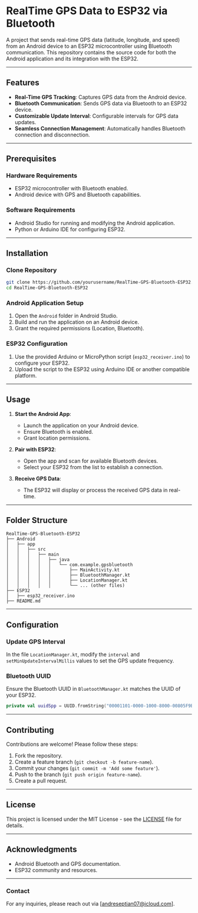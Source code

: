 # RealTime GPS Data to ESP32 via Bluetooth

A project that sends real-time GPS data (latitude, longitude, and speed) from an Android device to an ESP32 microcontroller using Bluetooth communication. This repository contains the source code for both the Android application and its integration with the ESP32.

---

## Features
- **Real-Time GPS Tracking**: Captures GPS data from the Android device.
- **Bluetooth Communication**: Sends GPS data via Bluetooth to an ESP32 device.
- **Customizable Update Interval**: Configurable intervals for GPS data updates.
- **Seamless Connection Management**: Automatically handles Bluetooth connection and disconnection.

---

## Prerequisites

### **Hardware Requirements**
- ESP32 microcontroller with Bluetooth enabled.
- Android device with GPS and Bluetooth capabilities.

### **Software Requirements**
- Android Studio for running and modifying the Android application.
- Python or Arduino IDE for configuring ESP32.

---

## Installation

### **Clone Repository**
```bash
git clone https://github.com/yourusername/RealTime-GPS-Bluetooth-ESP32.git
cd RealTime-GPS-Bluetooth-ESP32
```

### **Android Application Setup**
1. Open the `Android` folder in Android Studio.
2. Build and run the application on an Android device.
3. Grant the required permissions (Location, Bluetooth).

### **ESP32 Configuration**
1. Use the provided Arduino or MicroPython script (`esp32_receiver.ino`) to configure your ESP32.
2. Upload the script to the ESP32 using Arduino IDE or another compatible platform.

---

## Usage

1. **Start the Android App**:
   - Launch the application on your Android device.
   - Ensure Bluetooth is enabled.
   - Grant location permissions.

2. **Pair with ESP32**:
   - Open the app and scan for available Bluetooth devices.
   - Select your ESP32 from the list to establish a connection.

3. **Receive GPS Data**:
   - The ESP32 will display or process the received GPS data in real-time.

---

## Folder Structure
```
RealTime-GPS-Bluetooth-ESP32
├── Android
│   ├── app
│   │   ├── src
│   │   │   ├── main
│   │   │   │   ├── java
│   │   │   │   │   └── com.example.gpsbluetooth
│   │   │   │   │       ├── MainActivity.kt
│   │   │   │   │       ├── BluetoothManager.kt
│   │   │   │   │       ├── LocationManager.kt
│   │   │   │   │       └── ... (other files)
├── ESP32
│   ├── esp32_receiver.ino
├── README.md
```

---

## Configuration

### **Update GPS Interval**
In the file `LocationManager.kt`, modify the `interval` and `setMinUpdateIntervalMillis` values to set the GPS update frequency.

### **Bluetooth UUID**
Ensure the Bluetooth UUID in `BluetoothManager.kt` matches the UUID of your ESP32.

```kotlin
private val uuidSpp = UUID.fromString("00001101-0000-1000-8000-00805F9B34FB")
```

---

## Contributing

Contributions are welcome! Please follow these steps:
1. Fork the repository.
2. Create a feature branch (`git checkout -b feature-name`).
3. Commit your changes (`git commit -m 'Add some feature'`).
4. Push to the branch (`git push origin feature-name`).
5. Create a pull request.

---

## License

This project is licensed under the MIT License - see the [LICENSE](LICENSE) file for details.

---

## Acknowledgments
- Android Bluetooth and GPS documentation.
- ESP32 community and resources.

---

### Contact
For any inquiries, please reach out via [andreseptian07@icloud.com].
